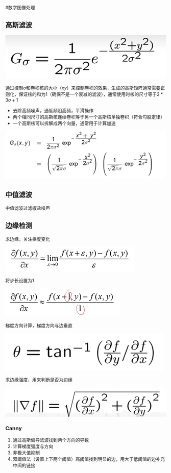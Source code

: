 #数字图像处理

## 高斯滤波

![image-20250128141949588](https://raw.githubusercontent.com/Thislu13/image_save/main/notebook/202501281419650.png)

通过控制$\sigma$和卷积核的大小（$xy$）来控制卷积的效果，生成的高斯矩阵通常需要正则化，保证核的和为1（确保不是一个衰减的滤波），通常使用时核的尺寸等于$2*3\sigma+1$

* 去除高频噪声，通低频阻高频，平滑操作
* 两个相同尺寸的高斯核连续卷积等于另一个高斯核单独卷积（符合勾股定律）
* 一个高斯核可以拆解成两个向量，通常用于计算加速

![image-20250128142831358](https://raw.githubusercontent.com/Thislu13/image_save/main/notebook/202501281428388.png)

## 中值滤波

中值滤波过滤椒盐噪声

## 边缘检测

求边缘，关注梯度变化

![image-20250128143055951](https://raw.githubusercontent.com/Thislu13/image_save/main/notebook/202501281430981.png)

将步长设置为1 

![image-20250128143138672](https://raw.githubusercontent.com/Thislu13/image_save/main/notebook/202501281431693.png)

梯度方向计算，梯度方向与边垂直 

![image-20250128143803813](https://raw.githubusercontent.com/Thislu13/image_save/main/notebook/202501281438840.png)

求边缘强度，用来判断是否为边缘

![image-20250128143907682](https://raw.githubusercontent.com/Thislu13/image_save/main/notebook/202501281439710.png)

### Canny

1. 通过高斯偏导滤波找到两个方向的导数
2. 计算梯度强度与方向
3. 非极大值抑制
4. 双阈值法（设置上下两个阈值）高阈值找到明显的边，用大于低阈值的边补充中间的链接